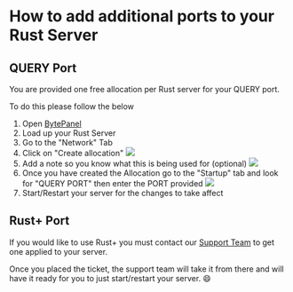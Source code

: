 # How to add additional ports to your Rust Server

## QUERY Port

You are provided one free allocation per Rust server for your QUERY port. 

To do this please follow the below

1. Open [BytePanel](https://panel.nodebyte.host)
2. Load up your Rust Server
3. Go to the "Network" Tab
4. Click on "Create allocation"
![](https://nodebyte.host/kb/Rust/createallocation.png)
5. Add a note so you know what this is being used for (optional)
![](https://nodebyte.host/kb/Rust/createallocationnote.png)
6. Once you have created the Allocation go to the "Startup" tab and look for "QUERY PORT" then enter the PORT provided
![](https://nodebyte.host/kb/Rust/queryport.png)
7. Start/Restart your server for the changes to take affect

## Rust+ Port

If you would like to use Rust+ you must contact our [Support Team](https://nodebyte.host/submitticket.php) to get one applied to your server.

Once you placed the ticket, the support team will take it from there and will have it ready for you to just start/restart your server. 😄